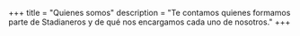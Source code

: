 +++
title = "Quienes somos"
description = "Te contamos quienes formamos parte de Stadianeros y de qué nos encargamos cada uno de nosotros."
+++